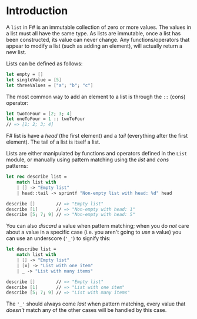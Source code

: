 # Introduction

A `list` in F# is an immutable collection of zero or more values. The values in a list must all have the same type. As lists are immutable, once a list has been constructed, its value can never change. Any functions/operators that appear to modify a list (such as adding an element), will actually return a new list.

Lists can be defined as follows:

```fsharp
let empty = []
let singleValue = [5]
let threeValues = ["a"; "b"; "c"]
```

The most common way to add an element to a list is through the `::` (cons) operator:

```fsharp
let twoToFour = [2; 3; 4]
let oneToFour = 1 :: twoToFour
// => [1; 2; 3; 4]
```

F# list is have a _head_ (the first element) and a _tail_ (everything after the first element). The tail of a list is itself a list.

Lists are either manipulated by functions and operators defined in the `List` module, or manually using pattern matching using the _list_ and _cons_ patterns:

```fsharp
let rec describe list =
    match list with
    | [] -> "Empty list"
    | head::tail -> sprintf "Non-empty list with head: %d" head

describe []        // => "Empty list"
describe [1]       // => "Non-empty with head: 1"
describe [5; 7; 9] // => "Non-empty with head: 5"
```

You can also _discard_ a value when pattern matching; when you do _not_ care about a value in a specific case (i.e. you aren't going to _use_ a value) you can use an underscore (`'_'`) to signify this:

```fsharp
let describe list =
    match list with
    | [] -> "Empty list"
    | [x] -> "List with one item"
    | _ -> "List with many items"

describe []        // => "Empty list"
describe [1]       // => "List with one item"
describe [5; 7; 9] // => "List with many items"
```

The `'_'` should always come _last_ when pattern matching, every value that _doesn't_ match any of the other cases will be handled by this case.